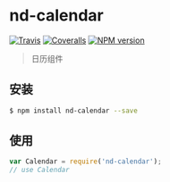 # nd-calendar

[![Travis](https://img.shields.io/travis/ndfront/nd-calendar.svg?style=flat-square)](https://github.com/ndfront/nd-calendar)
[![Coveralls](https://img.shields.io/coveralls/ndfront/nd-calendar.svg?style=flat-square)](https://github.com/ndfront/nd-calendar)
[![NPM version](https://img.shields.io/npm/v/nd-calendar.svg?style=flat-square)](https://npmjs.org/package/nd-calendar)

> 日历组件

## 安装

```bash
$ npm install nd-calendar --save
```

## 使用

```js
var Calendar = require('nd-calendar');
// use Calendar
```
